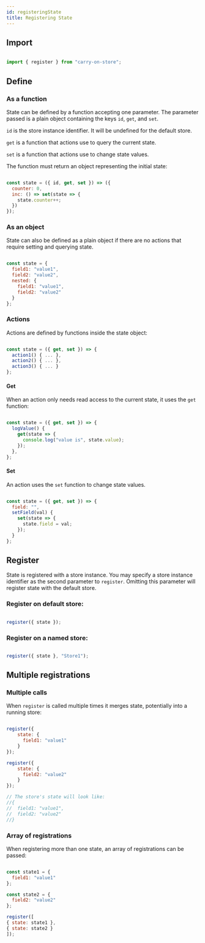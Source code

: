 ```yaml
---
id: registeringState
title: Registering State
---
```

## Import

```js

import { register } from "carry-on-store";

```

## Define

### As a function

State can be defined by a function accepting one parameter. The parameter
passed is a plain object containing the keys `id`, `get`, and `set`.

`id` is the store instance identifier. It will be undefined for the default
store.

`get` is a function that actions use to query the current state.

`set` is a function that actions use to change state values.

The function must return an object representing the initial state:

```js

const state = ({ id, get, set }) => ({
  counter: 0,
  inc: () => set(state => {
    state.counter++;
  })
});

```

### As an object

State can also be defined as a plain object if there are no actions that require setting and querying state.

```js

const state = {
  field1: "value1",
  field2: "value2",
  nested: {
    field1: "value1",
    field2: "value2"
  }
};

```

### Actions

Actions are defined by functions inside the state object:

```js

const state = ({ get, set }) => {
  action1() { ... },
  action2() { ... },
  action3() { ... }
};

```

#### Get

When an action only needs read access to the current state, it uses the `get`
function:

```js

const state = ({ get, set }) => {
  logValue() {
    get(state => {
      console.log("value is", state.value);
    });
  },
};

```

#### Set

An action uses the `set` function to change state values.

```js

const state = ({ get, set }) => {
  field: "",
  setField(val) {
    set(state => {
      state.field = val;
    });
  }
};

```

## Register

State is registered with a store instance. You may specify a store instance
identifier as the second parameter to `register`. Omitting this parameter will
register state with the default store.

### Register on default store:

```js

register({ state });

```

### Register on a named store:

```js

register({ state }, "Store1");

```

## Multiple registrations

### Multiple calls

When `register` is called multiple times it merges state, potentially into a running store:

```js

register({
	state: {
	  field1: "value1"
	}
});

register({
	state: {
	  field2: "value2"
	}
});

// The store's state will look like:
//{
//	field1: "value1",
//	field2: "value2"
//}

```

### Array of registrations

When registering more than one state, an array of registrations can be passed:

```js

const state1 = {
  field1: "value1"
};

const state2 = {
  field2: "value2"
};

register([
{ state: state1 },
{ state: state2 }
]);

```
